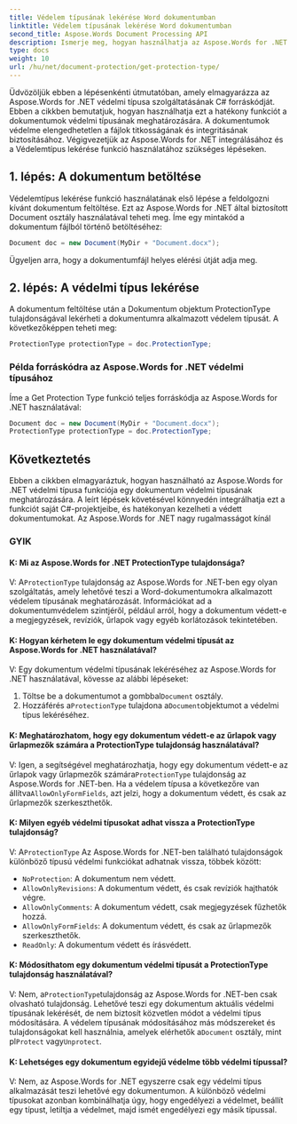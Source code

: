 ```yaml
---
title: Védelem típusának lekérése Word dokumentumban
linktitle: Védelem típusának lekérése Word dokumentumban
second_title: Aspose.Words Document Processing API
description: Ismerje meg, hogyan használhatja az Aspose.Words for .NET védelmi típusát a Word dokumentumban a dokumentum védelmi típusának meghatározására.
type: docs
weight: 10
url: /hu/net/document-protection/get-protection-type/
---
```

Üdvözöljük ebben a lépésenkénti útmutatóban, amely elmagyarázza az Aspose.Words for .NET védelmi típusa szolgáltatásának C# forráskódját. Ebben a cikkben bemutatjuk, hogyan használhatja ezt a hatékony funkciót a dokumentumok védelmi típusának meghatározására. A dokumentumok védelme elengedhetetlen a fájlok titkosságának és integritásának biztosításához. Végigvezetjük az Aspose.Words for .NET integrálásához és a Védelemtípus lekérése funkció használatához szükséges lépéseken.

## 1. lépés: A dokumentum betöltése

Védelemtípus lekérése funkció használatának első lépése a feldolgozni kívánt dokumentum feltöltése. Ezt az Aspose.Words for .NET által biztosított Document osztály használatával teheti meg. Íme egy mintakód a dokumentum fájlból történő betöltéséhez:

```csharp
Document doc = new Document(MyDir + "Document.docx");
```

Ügyeljen arra, hogy a dokumentumfájl helyes elérési útját adja meg.

## 2. lépés: A védelmi típus lekérése

A dokumentum feltöltése után a Dokumentum objektum ProtectionType tulajdonságával lekérheti a dokumentumra alkalmazott védelem típusát. A következőképpen teheti meg:

```csharp
ProtectionType protectionType = doc.ProtectionType;
```

### Példa forráskódra az Aspose.Words for .NET védelmi típusához

Íme a Get Protection Type funkció teljes forráskódja az Aspose.Words for .NET használatával:

```csharp
Document doc = new Document(MyDir + "Document.docx");
ProtectionType protectionType = doc.ProtectionType;
```

## Következtetés

Ebben a cikkben elmagyaráztuk, hogyan használható az Aspose.Words for .NET védelmi típusa funkciója egy dokumentum védelmi típusának meghatározására. A leírt lépések követésével könnyedén integrálhatja ezt a funkciót saját C#-projektjeibe, és hatékonyan kezelheti a védett dokumentumokat. Az Aspose.Words for .NET nagy rugalmasságot kínál

### GYIK

#### K: Mi az Aspose.Words for .NET ProtectionType tulajdonsága?

 V: A`ProtectionType` tulajdonság az Aspose.Words for .NET-ben egy olyan szolgáltatás, amely lehetővé teszi a Word-dokumentumokra alkalmazott védelem típusának meghatározását. Információkat ad a dokumentumvédelem szintjéről, például arról, hogy a dokumentum védett-e a megjegyzések, revíziók, űrlapok vagy egyéb korlátozások tekintetében.

#### K: Hogyan kérhetem le egy dokumentum védelmi típusát az Aspose.Words for .NET használatával?

V: Egy dokumentum védelmi típusának lekéréséhez az Aspose.Words for .NET használatával, kövesse az alábbi lépéseket:
1.  Töltse be a dokumentumot a gombbal`Document` osztály.
2.  Hozzáférés a`ProtectionType` tulajdona a`Document`objektumot a védelmi típus lekéréséhez.

#### K: Meghatározhatom, hogy egy dokumentum védett-e az űrlapok vagy űrlapmezők számára a ProtectionType tulajdonság használatával?

 V: Igen, a segítségével meghatározhatja, hogy egy dokumentum védett-e az űrlapok vagy űrlapmezők számára`ProtectionType` tulajdonság az Aspose.Words for .NET-ben. Ha a védelem típusa a következőre van állítva`AllowOnlyFormFields`, azt jelzi, hogy a dokumentum védett, és csak az űrlapmezők szerkeszthetők.

#### K: Milyen egyéb védelmi típusokat adhat vissza a ProtectionType tulajdonság?

 V: A`ProtectionType` Az Aspose.Words for .NET-ben található tulajdonságok különböző típusú védelmi funkciókat adhatnak vissza, többek között:
- `NoProtection`: A dokumentum nem védett.
- `AllowOnlyRevisions`: A dokumentum védett, és csak revíziók hajthatók végre.
- `AllowOnlyComments`: A dokumentum védett, csak megjegyzések fűzhetők hozzá.
- `AllowOnlyFormFields`: A dokumentum védett, és csak az űrlapmezők szerkeszthetők.
- `ReadOnly`: A dokumentum védett és írásvédett.

#### K: Módosíthatom egy dokumentum védelmi típusát a ProtectionType tulajdonság használatával?

 V: Nem, a`ProtectionType`tulajdonság az Aspose.Words for .NET-ben csak olvasható tulajdonság. Lehetővé teszi egy dokumentum aktuális védelmi típusának lekérését, de nem biztosít közvetlen módot a védelmi típus módosítására. A védelem típusának módosításához más módszereket és tulajdonságokat kell használnia, amelyek elérhetők a`Document` osztály, mint pl`Protect` vagy`Unprotect`.

#### K: Lehetséges egy dokumentum egyidejű védelme több védelmi típussal?

V: Nem, az Aspose.Words for .NET egyszerre csak egy védelmi típus alkalmazását teszi lehetővé egy dokumentumon. A különböző védelmi típusokat azonban kombinálhatja úgy, hogy engedélyezi a védelmet, beállít egy típust, letiltja a védelmet, majd ismét engedélyezi egy másik típussal.

